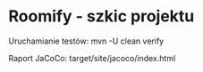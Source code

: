 # Roomify - szkic projektu

Uruchamianie testów:
  mvn -U clean verify

Raport JaCoCo: target/site/jacoco/index.html
